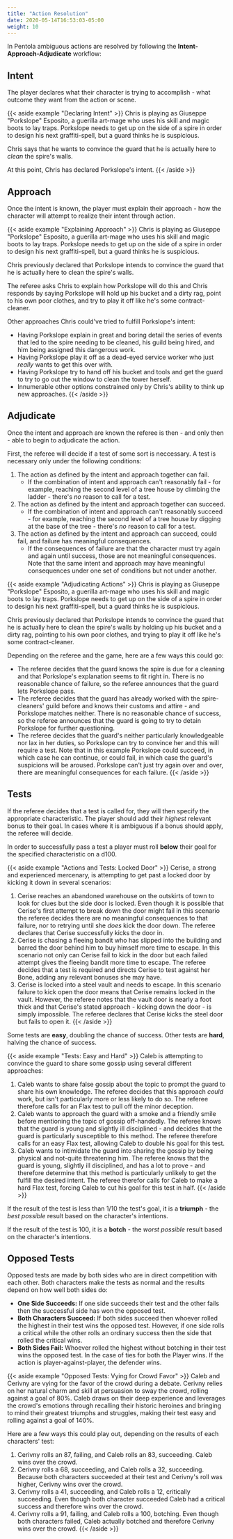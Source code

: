 ```yaml
---
title: "Action Resolution"
date: 2020-05-14T16:53:03-05:00
weight: 10
---
```


In Pentola ambiguous actions are resolved by following the **Intent-Approach-Adjudicate** workflow:

## Intent

The player declares what their character is trying to accomplish - what outcome they want from the action or scene.

{{< aside example "Declaring Intent" >}}
Chris is playing as Giuseppe "Porkslope" Esposito, a guerilla art-mage who uses his skill and magic boots to lay traps.
Porkslope needs to get up on the side of a spire in order to design his next graffiti-spell, but a guard thinks he is suspicious.

Chris says that he wants to convince the guard that he is actually here to _clean_ the spire's walls.

At this point, Chris has declared Porkslope's intent.
{{< /aside >}}

## Approach

Once the intent is known, the player must explain their approach - how the character will attempt to realize their intent through action.

{{< aside example "Explaining Approach" >}}
Chris is playing as Giuseppe "Porkslope" Esposito, a guerilla art-mage who uses his skill and magic boots to lay traps.
Porkslope needs to get up on the side of a spire in order to design his next graffiti-spell, but a guard thinks he is suspicious.

Chris previously declared that Porkslope intends to convince the guard that he is actually here to clean the spire's walls.

The referee asks Chris to explain how Porkslope will do this and Chris responds by saying Porkslope will hold up his bucket and a dirty rag, point to his own poor clothes, and try to play it off like he's some contract-cleaner.

Other approaches Chris could've tried to fulfill Porkslope's intent:

- Having Porkslope explain in great and boring detail the series of events that led to the spire needing to be cleaned, his guild being hired, and him being assigned this dangerous work.
- Having Porkslope play it off as a dead-eyed service worker who just _really_ wants to get this over with.
- Having Porkslope try to hand off his bucket and tools and get the guard to try to go out the window to clean the tower herself.
- Innumerable other options constrained only by Chris's ability to think up new approaches.
{{< /aside >}}

## Adjudicate

Once the intent and approach are known the referee is then - and only then - able to begin to adjudicate the action.

First, the referee will decide if a test of some sort is neccessary.
A test is necessary only under the following conditions:

1. The action as defined by the intent and approach together can fail.
   - If the combination of intent and approach can't reasonably fail - for example, reaching the second level of a tree house by climbing the ladder - there's _no_ reason to call for a test.
2. The action as defined by the intent and approach together can succeed.
   - If the combination of intent and approach can't reasonably succeed - for example, reaching the second level of a tree house by digging at the base of the tree - there's _no_ reason to call for a test.
3. The action as defined by the intent and approach can succeed, could fail, and failure has meaningful consequences.
   - If the consequences of failure are that the character must try again and again until success, those are not meaningful consequences.
    Note that the same intent and approach may have meaningful consequences under one set of conditions but not under another.

{{< aside example "Adjudicating Actions" >}}
Chris is playing as Giuseppe "Porkslope" Esposito, a guerilla art-mage who uses his skill and magic boots to lay traps.
Porkslope needs to get up on the side of a spire in order to design his next graffiti-spell, but a guard thinks he is suspicious.

Chris previously declared that Porkslope intends to convince the guard that he is actually here to clean the spire's walls by holding up his bucket and a dirty rag, pointing to his own poor clothes, and trying to play it off like he's some contract-cleaner.

Depending on the referee and the game, here are a few ways this could go:

- The referee decides that the guard knows the spire is due for a cleaning and that Porkslope's explanation seems to fit right in.
  There is no reasonable chance of failure, so the referee announces that the guard lets Porkslope pass.
- The referee decides that the guard has already worked with the spire-cleaners' guild before and knows their customs and attire - and Porkslope matches neither.
  There is no reasonable chance of success, so the referee announces that the guard is going to try to detain Porkslope for further questioning.
- The referee decides that the guard's neither particularly knowledgeable nor lax in her duties, so Porkslope can try to convince her and this will require a test.
  Note that in this example Porkslope could succeed, in which case he can continue, or could fail, in which case the guard's suspicions will be aroused.
  Porkslope can't just try again over and over, there are meaningful consequences for each failure.
{{< /aside >}}

## Tests

If the referee decides that a test is called for, they will then specify the appropriate characteristic.
The player should add their _highest_ relevant bonus to their goal.
In cases where it is ambiguous if a bonus should apply, the referee will decide.

In order to successfully pass a test a player must roll **below** their goal for the specified characteristic on a d100.

{{< aside example "Actions and Tests: Locked Door" >}}
Cerise, a strong and experienced mercenary, is attempting to get past a locked door by kicking it down in several scenarios:

1. Cerise reaches an abandoned warehouse on the outskirts of town to look for clues but the side door is locked.
   Even though it is possible that Cerise's first attempt to break down the door might fail in this scenario the referee decides there are no meaningful consequences to that failure, nor to retrying until she _does_ kick the door down.
   The referee declares that Cerise successfully kicks the door in.
2. Cerise is chasing a fleeing bandit who has slipped into the building and barred the door behind him to buy himself more time to escape.
   In this scenario not only can Cerise fail to kick in the door but each failed attempt gives the fleeing bandit more time to escape.
   The referee decides that a test is required and directs Cerise to test against her Bone, adding any relevant bonuses she may have.
3. Cerise is locked into a steel vault and needs to escape.
   In this scenario failure to kick open the door means that Cerise remains locked in the vault.
   However, the referee notes that the vault door is nearly a foot thick and that Cerise's stated approach - kicking down the door - is simply impossible.
   The referee declares that Cerise kicks the steel door but fails to open it.
{{< /aside >}}

Some tests are **easy**, doubling the chance of success.
Other tests are **hard**, halving the chance of success.

{{< aside example "Tests: Easy and Hard" >}}
Caleb is attempting to convince the guard to share some gossip using several different approaches:

1. Caleb wants to share false gossip about the topic to prompt the guard to share his own knowledge.
   The referee decides that this approach _could_ work, but isn't particularly more or less likely to do so.
   The referee therefore calls for an Flax test to pull off the minor deception.
2. Caleb wants to approach the guard with a smoke and a friendly smile before mentioning the topic of gossip off-handedly.
   The referee knows that the guard is young and slightly ill disciplined  - and decides that the guard is particularly susceptible to this method.
   The referee therefore calls for an easy Flax test, allowing Caleb to double his goal for this test.
3. Caleb wants to intimidate the guard into sharing the gossip by being physical and not-quite threatening him.
   The referee knows that the guard is young, slightly ill disciplined, and has a lot to prove - and therefore determine that this method is particularly unlikely to get the fulfill the desired intent.
   The referee therefor calls for Caleb to make a hard Flax test, forcing Caleb to cut his goal for this test in half.
{{< /aside >}}

If the result of the test is less than 1/10 the test's goal, it is a **triumph** - the _best possible_ result based on the character's intentions.

If the result of the test is 100, it is a **botch** - the _worst possible_ result based on the character's intentions.

## Opposed Tests

Opposed tests are made by both sides who are in direct competition with each other.
Both characters make the tests as normal and the results depend on how well both sides do:

- **One Side Succeeds:**
  If one side succeeds their test and the other fails then the successful side has won the opposed test.
- **Both Characters Succeed:**
  If both sides succeed then whoever rolled the highest in their test wins the opposed test.
  However, if one side rolls a critical while the other rolls an ordinary success then the side that rolled the critical wins.
- **Both Sides Fail:**
  Whoever rolled the highest without botching in their test wins the opposed test.
  In the case of ties for both the Player wins.
  If the action is player-against-player, the defender wins.

{{< aside example "Opposed Tests: Vying for Crowd Favor" >}}
Caleb and Cerivny are vying for the favor of the crowd during a debate.
Cerivny relies on her natural charm and skill at persuasion to sway the crowd, rolling against a goal of 80%.
Caleb draws on their deep experience and leverages the crowd's emotions through recalling their historic heroines and bringing to mind their greatest triumphs and struggles, making their test easy and rolling against a goal of 140%.

Here are a few ways this could play out, depending on the results of each characters' test:

1. Cerivny rolls an 87, failing, and Caleb rolls an 83, succeeding.
   Caleb wins over the crowd.
2. Cerivny rolls a 68, succeeding, and Caleb rolls a 32, succeeding.
   Because both characters succeeded at their test and Cerivny's roll was higher, Cerivny wins over the crowd.
3. Cerivny rolls a 41, succeeding, and Caleb rolls a 12, critically succeeding.
   Even though both character succeeded Caleb had a critical success and therefore wins over the crowd.
4. Cerivny rolls a 91, failing, and Caleb rolls a 100, botching.
   Even though both characters failed, Caleb actually botched and therefore Cerivny wins over the crowd.
{{< /aside >}}
